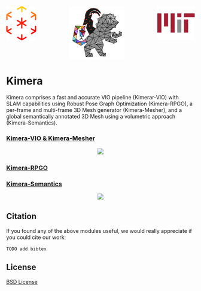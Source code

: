 <div align="center">
  <a href="https://mit.edu/sparklab/">
    <img align="left" src="docs/media/sparklab_logo.png" width="80" alt="sparklab">
  </a> 
  <a href="https://www.mit.edu/~arosinol/">
    <img align="center" src="docs/media/kimeravio_logo.png" width="150" alt="kimera">
  </a> 
  <a href="https://mit.edu"> 
    <img align="right" src="docs/media/mit.png" width="100" alt="mit">
  </a>
</div>

# Kimera

Kimera comprises a fast and accurate VIO pipeline (Kimerar-VIO) with SLAM capabilities using Robust Pose Graph Optimization (Kimera-RPGO), a per-frame and multi-frame 3D Mesh generator (Kimera-Mesher), and a global semantically annotated 3D Mesh using a volumetric approach (Kimera-Semantics).

### [Kimera-VIO & Kimera-Mesher](https://github.com/MIT-SPARK/Kimera-VIO)

<div align="center">
  <img src="docs/media/kimeravio_ROS_mesh.gif"/>
</div>

### [Kimera-RPGO](https://github.com/MIT-SPARK/Kimera-RPGO)

### [Kimera-Semantics](https://github.com/MIT-SPARK/Kimera-Semantics)

<div align="center">
    <img src="kimera/docs/media/kimera_semantics.gif">
</div>

## Citation
If you found any of the above modules useful, we would really appreciate if you could cite our work:
```
TODO add bibtex
```

## License

[BSD License](LICENSE.BSD)
